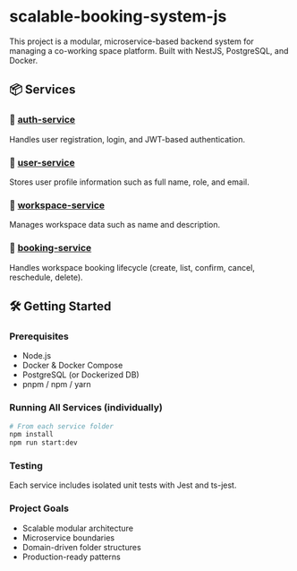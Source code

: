 # scalable-booking-system-js

This project is a modular, microservice-based backend system for managing a co-working space platform. Built with NestJS, PostgreSQL, and Docker.

## 📦 Services

### 🔐 [auth-service](./auth-service)
Handles user registration, login, and JWT-based authentication.

### 👤 [user-service](./user-service)
Stores user profile information such as full name, role, and email.

### 🏢 [workspace-service](./workspace-service)  
Manages workspace data such as name and description.

### 📅 [booking-service](./booking-service)
Handles workspace booking lifecycle (create, list, confirm, cancel, reschedule, delete).

## 🛠️ Getting Started

### Prerequisites
- Node.js
- Docker & Docker Compose
- PostgreSQL (or Dockerized DB)
- pnpm / npm / yarn

### Running All Services (individually)
```bash
# From each service folder
npm install
npm run start:dev
```

### Testing 
Each service includes isolated unit tests with Jest and ts-jest.

### Project Goals
- Scalable modular architecture
- Microservice boundaries
- Domain-driven folder structures
- Production-ready patterns